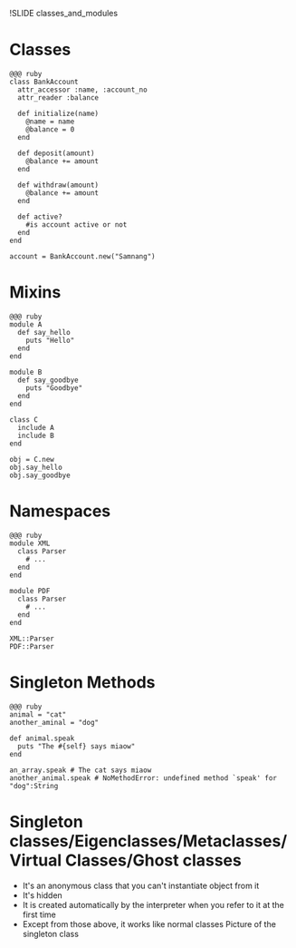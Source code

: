 !SLIDE classes_and_modules
# Classes #
	@@@ ruby
    class BankAccount
	  attr_accessor :name, :account_no
	  attr_reader :balance

	  def initialize(name)
	    @name = name
	    @balance = 0
	  end

	  def deposit(amount)
	    @balance += amount
	  end

	  def withdraw(amount)
	    @balance += amount
	  end

	  def active?
	    #is account active or not
	  end
	end

	account = BankAccount.new("Samnang")

# Mixins #

    @@@ ruby
    module A
	  def say_hello
	    puts "Hello"
	  end
	end

	module B
	  def say_goodbye
	    puts "Goodbye"
	  end
	end

	class C
	  include A
	  include B
	end

	obj = C.new
	obj.say_hello
	obj.say_goodbye
	
# Namespaces #

    @@@ ruby
	module XML
	  class Parser
	    # ...
	  end
	end
	
	module PDF
	  class Parser
	    # ...
	  end
	end
	
	XML::Parser
	PDF::Parser
	
# Singleton Methods
    @@@ ruby
	animal = "cat"
	another_aminal = "dog"
	
	def animal.speak
	  puts "The #{self} says miaow"
	end
	
	an_array.speak # The cat says miaow
	another_animal.speak # NoMethodError: undefined method `speak' for "dog":String
	
# Singleton classes/Eigenclasses/Metaclasses/Virtual Classes/Ghost classes
* It's an anonymous class that you can't instantiate object from it
* It's hidden
* It is created automatically by the interpreter when you refer to it at the first time
* Except from those above, it works like normal classes
  Picture of the singleton class



